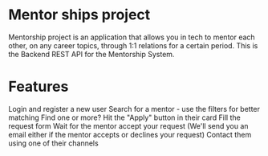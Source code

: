 # Mentor ships project
Mentorship project is an application that allows you in tech to mentor each other, on any career topics, through 1:1 relations for a certain period. This is the Backend REST API for the Mentorship System.
# Features
Login and register a new user
Search for a mentor - use the filters for better matching
Find one or more? Hit the "Apply" button in their card
Fill the request form
Wait for the mentor accept your request (We'll send you an email either if the mentor accepts or declines your request)
Contact them using one of their channels

